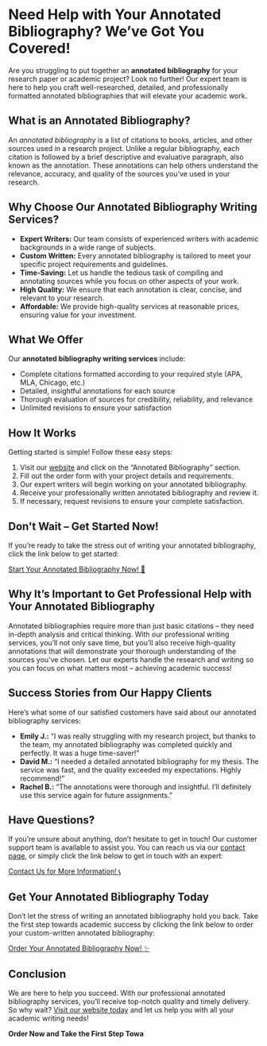 # Need Help with Your Annotated Bibliography? We’ve Got You Covered!

Are you struggling to put together an **annotated bibliography** for your research paper or academic project? Look no further! Our expert team is here to help you craft well-researched, detailed, and professionally formatted annotated bibliographies that will elevate your academic work.

## What is an Annotated Bibliography?

An _annotated bibliography_ is a list of citations to books, articles, and other sources used in a research project. Unlike a regular bibliography, each citation is followed by a brief descriptive and evaluative paragraph, also known as the annotation. These annotations can help others understand the relevance, accuracy, and quality of the sources you’ve used in your research.

## Why Choose Our Annotated Bibliography Writing Services?

- **Expert Writers:** Our team consists of experienced writers with academic backgrounds in a wide range of subjects.
- **Custom Written:** Every annotated bibliography is tailored to meet your specific project requirements and guidelines.
- **Time-Saving:** Let us handle the tedious task of compiling and annotating sources while you focus on other aspects of your work.
- **High Quality:** We ensure that each annotation is clear, concise, and relevant to your research.
- **Affordable:** We provide high-quality services at reasonable prices, ensuring value for your investment.

## What We Offer

Our **annotated bibliography writing services** include:

- Complete citations formatted according to your required style (APA, MLA, Chicago, etc.)
- Detailed, insightful annotations for each source
- Thorough evaluation of sources for credibility, reliability, and relevance
- Unlimited revisions to ensure your satisfaction

## How It Works

Getting started is simple! Follow these easy steps:

1. Visit our [website](https://tinyurl.com/topessay?keyword=annotated+bilbliography) and click on the “Annotated Bibliography” section.
2. Fill out the order form with your project details and requirements.
3. Our expert writers will begin working on your annotated bibliography.
4. Receive your professionally written annotated bibliography and review it.
5. If necessary, request revisions to ensure your complete satisfaction.

## Don't Wait – Get Started Now!

If you’re ready to take the stress out of writing your annotated bibliography, click the link below to get started:

[Start Your Annotated Bibliography Now! 🚀](https://tinyurl.com/topessay?keyword=annotated+bilbliography)

## Why It’s Important to Get Professional Help with Your Annotated Bibliography

Annotated bibliographies require more than just basic citations – they need in-depth analysis and critical thinking. With our professional writing services, you’ll not only save time, but you’ll also receive high-quality annotations that will demonstrate your thorough understanding of the sources you’ve chosen. Let our experts handle the research and writing so you can focus on what matters most – achieving academic success!

## Success Stories from Our Happy Clients

Here’s what some of our satisfied customers have said about our annotated bibliography services:

- **Emily J.:** “I was really struggling with my research project, but thanks to the team, my annotated bibliography was completed quickly and perfectly. It was a huge time-saver!”
- **David M.:** “I needed a detailed annotated bibliography for my thesis. The service was fast, and the quality exceeded my expectations. Highly recommend!”
- **Rachel B.:** “The annotations were thorough and insightful. I’ll definitely use this service again for future assignments.”

## Have Questions?

If you’re unsure about anything, don’t hesitate to get in touch! Our customer support team is available to assist you. You can reach us via our [contact page](https://tinyurl.com/topessay?keyword=annotated+bilbliography), or simply click the link below to get in touch with an expert:

[Contact Us for More Information! 📞](https://tinyurl.com/topessay?keyword=annotated+bilbliography)

## Get Your Annotated Bibliography Today

Don’t let the stress of writing an annotated bibliography hold you back. Take the first step towards academic success by clicking the link below to order your custom-written annotated bibliography:

[Order Your Annotated Bibliography Now! ✨](https://tinyurl.com/topessay?keyword=annotated+bilbliography)

## Conclusion

We are here to help you succeed. With our professional annotated bibliography services, you’ll receive top-notch quality and timely delivery. So why wait? [Visit our website today](https://tinyurl.com/topessay?keyword=annotated+bilbliography) and let us help you with all your academic writing needs!

**Order Now and Take the First Step Towa**
